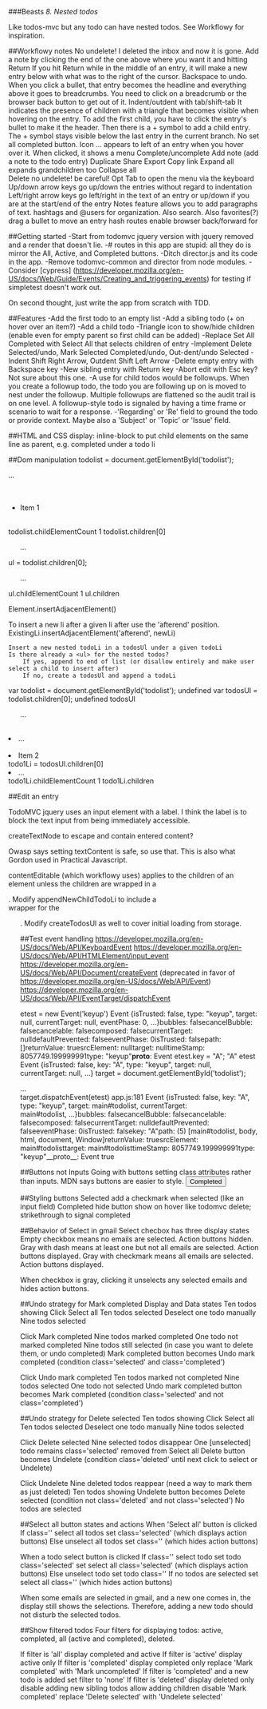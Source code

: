 ###Beasts _8. Nested todos_

Like todos-mvc but any todo can have nested todos. See Workflowy for inspiration.

##Workflowy notes
No undelete! I deleted the inbox and now it is gone.
Add a note by clicking the end of the one above where you want it and hitting Return
	If you hit Return while in the middle of an entry, it will make a new entry below with what was to the right of the cursor. Backspace to undo.
When you click a bullet, that entry becomes the headline and everything above it goes to breadcrumbs.
	You need to click on a breadcrumb or the browser back button to get out of it.
Indent/outdent with tab/shift-tab
It indicates the presence of children with a triangle that becomes visible when hovering on the entry.
To add the first child, you have to click the entry's bullet to make it the header. Then there is a +
symbol to add a child entry.
The + symbol stays visible below the last entry in the current branch.
No set all completed button.
Icon ... appears to left of an entry when you hover over it.
	When clicked, it shows a menu
		Complete/uncomplete
		Add note (add a note to the todo entry)
		Duplicate
		Share
		Export
		Copy link
		Expand all		expands grandchildren too 
		Collapse all	 
		Delete			no undelete! be careful!
Opt Tab to open the menu via the keyboard
Up/down arrow keys go up/down the entries without regard to indentation
Left/right arrow keys go left/right in the text of an entry or up/down if you are at the start/end of the entry
Notes feature allows you to add paragraphs of text.
hashtags and @users for organization. Also search. Also favorites(?)
drag a bullet to move an entry
hash routes enable browser back/forward for 

##Getting started
-Start from todomvc jquery version with jquery removed and a render that doesn't lie.
-\# routes in this app are stupid: all they do is mirror the All, Active, and Completed buttons.
-Ditch director.js and its code in the app.
-Remove todomvc-common and director from node modules.
-Consider [cypress] (https://developer.mozilla.org/en-US/docs/Web/Guide/Events/Creating_and_triggering_events) for testing if simpletest doesn't work out.

On second thought, just write the app from scratch with TDD.





##Features
-Add the first todo to an empty list
-Add a sibling todo (+ on hover over an item?)
-Add a child todo
-Triangle icon to show/hide children (enable even for empty parent so first child can be added)
-Replace Set All Completed with Select All that selects children of entry
-Implement Delete Selected/undo, Mark Selected Completed/undo, Out-dent/undo Selected
-Indent Shift Right Arrow, Outdent Shift Left Arrow
-Delete empty entry with Backspace key
-New sibling entry with Return key
-Abort edit with Esc key? Not sure about this one.
-A use for child todos would be followups. When you create a followup todo, the todo you are following up on is moved to nest under the followup. Multiple followups are flattened so the audit trail is on one level. A followup-style todo is signaled by having a time frame or scenario to wait for a response.
-'Regarding' or 'Re' field to ground the todo or provide context. Maybe also a 'Subject' or 'Topic' or 'Issue' field.

##HTML and CSS
display: inline-block to put child elements on the same line as parent, e.g. completed under a todo li

##Dom manipulation
todolist = document.getElementById('todolist');
<main id=​"todolist">​…​</main>​<ul>​<li id=​"p1ykai64y5">​Item 1​</li>​</ul>​</main>​
todolist.childElementCount
1
todolist.children[0]
<ul>​…​</ul>​
ul = todolist.children[0];
<ul>​…​</ul>​
ul.childElementCount
1
ul.children

Element.insertAdjacentElement()

To insert a new li after a given li after use the 'afterend' position.
ExistingLi.insertAdjacentElement('afterend', newLi)

	Insert a new nested todoLi in a todosUl under a given todoLi
	Is there already a <ul> for the nested todos?
		If yes, append to end of list (or disallow entirely and make user select a child to insert after)
		If no, create a todosUl and append a todoLi

var todolist = document.getElementById('todolist');
undefined
var todosUl = todolist.children[0];
undefined
todosUl
<ul>​…​</ul>​<li id=​"4mzn8roui0v">​…​</li>​<li id=​"k1drmuvxit">​Item 2​</li>​</ul>​
todo1Li = todosUl.children[0]
<li id=​"4mzn8roui0v">​…​</li>​
todo1Li.childElementCount
1
todo1Li.children

##Edit an entry

TodoMVC jquery uses an input element with a label. I think the label
is to block the text input from being immediately accessible.

createTextNode to escape and contain entered content?

Owasp says setting textContent is safe, so use that. This is also what Gordon
used in Practical Javascript.

contentEditable (which workflowy uses) applies to the children of an element unless the children
are wrapped in a <div>.
	Modify appendNewChildTodoLi to include a <div> wrapper for the <ul>.
	Modify createTodosUl as well to cover initial loading from storage.

##Test event handling
https://developer.mozilla.org/en-US/docs/Web/API/KeyboardEvent
https://developer.mozilla.org/en-US/docs/Web/API/HTMLElement/input_event
https://developer.mozilla.org/en-US/docs/Web/API/Document/createEvent (deprecated in favor of
	https://developer.mozilla.org/en-US/docs/Web/API/Event)
https://developer.mozilla.org/en-US/docs/Web/API/EventTarget/dispatchEvent

etest = new Event('keyup')
Event {isTrusted: false, type: "keyup", target: null, currentTarget: null, eventPhase: 0, …}bubbles: falsecancelBubble: falsecancelable: falsecomposed: falsecurrentTarget: nulldefaultPrevented: falseeventPhase: 0isTrusted: falsepath: []returnValue: truesrcElement: nulltarget: nulltimeStamp: 8057749.199999991type: "keyup"__proto__: Event
etest.key = "A";
"A"
etest
Event {isTrusted: false, key: "A", type: "keyup", target: null, currentTarget: null, …}
target = document.getElementById('todolist');
<main id=​"todolist">​…​</main>​
target.dispatchEvent(etest)
app.js:181 Event {isTrusted: false, key: "A", type: "keyup", target: main#todolist, currentTarget: main#todolist, …}bubbles: falsecancelBubble: falsecancelable: falsecomposed: falsecurrentTarget: nulldefaultPrevented: falseeventPhase: 0isTrusted: falsekey: "A"path: (5) [main#todolist, body, html, document, Window]returnValue: truesrcElement: main#todolisttarget: main#todolisttimeStamp: 8057749.199999991type: "keyup"__proto__: Event
true

##Buttons not Inputs
Going with buttons setting class attributes rather than inputs. MDN says buttons are easier to style. 
<button type="button" name="completed">Completed</button>

##Styling buttons
Selected add a checkmark when selected (like an input field)
Completed hide button show on hover like todomvc delete; strikethrough to signal completed

##Behavior of Select in gmail
Select checbox has three display states
	Empty checkbox means no emails are selected. Action buttons hidden.
	Gray with dash means at least one but not all emails are selected. Action buttons displayed.
	Gray with checkmark means all emails are selected. Action buttons displayed.

When checkbox is gray, clicking it unselects any selected emails and hides action buttons.

##Undo strategy for Mark completed
Display and Data states
Ten todos showing
Click Select all
Ten todos selected
Deselect one todo manually
Nine todos selected

Click Mark completed
Nine todos marked completed
One todo not marked completed
Nine todos still selected (in case you want to delete them, or undo completed)
Mark completed button becomes Undo mark completed (condition class='selected' and class='completed')

Click Undo mark completed
Ten todos marked not completed
Nine todos selected
One todo not selected
Undo mark completed button becomes Mark completed (condition class='selected' and not class='completed')

##Undo strategy for Delete selected
Ten todos showing
Click Select all
Ten todos selected
Deselect one todo manually
Nine todos selected

Click Delete selected
Nine selected todos disappear
One [unselected] todo remains
class='selected' removed from Select all
Delete button becomes Undelete (condition class='deleted' until next click to select or Undelete)

Click Undelete
Nine deleted todos reappear (need a way to mark them as just deleted)
Ten todos showing
Undelete button becomes Delete selected (condition not class='deleted' and not class='selected')
No todos are selected

##Select all button states and actions
When 'Select all' button is clicked
	If class=''
		select all todos
		set class='selected' (which displays action buttons)
	Else
		unselect all todos
		set class='' (which hides action buttons)

When a todo select button is clicked
	If class=''
		select todo
		set todo class='selected'
		set select all class='selected' (which displays action buttons)
	Else
		unselect todo
		set todo class=''
		If no todos are selected
			set select all class='' (which hides action buttons)

When some emails are selected in gmail, and a new one comes in, the display still shows the selections.
Therefore, adding a new todo should not disturb the selected todos.



##Show filtered todos
Four filters for displaying todos: active, completed, all (active and completed), deleted.

If filter is 'all'
	display completed and active
If filter is 'active'
	display active only
If filter is 'completed'
	display completed only
	replace 'Mark completed' with 'Mark uncompleted'
If filter is 'completed' and a new todo is added
	set filter to 'none'
If filter is 'deleted'
	display deleted only
	disable adding new sibling todos
	allow adding children
	disable 'Mark completed'
	replace 'Delete selected' with 'Undelete selected'
